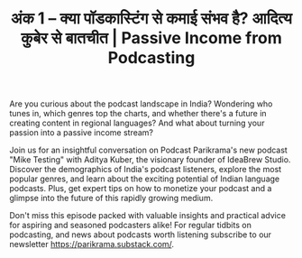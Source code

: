 ﻿---
type: episode
podcasts: [Mike Testing]
Season: 1
Episode: 1
Image: "../../images/episode-art/mike-testing-s1e1.png"
title: "अंक 1 – क्या पॉडकास्टिंग से कमाई संभव है? आदित्य कुबेर से बातचीत | Passive Income from Podcasting"
Description: "भारत में पॉडकास्ट कितने, और कौन लोग सुनते हैं? कौन सी पॉडकास्ट विधा सबसे लोकप्रिय है? क्या भारतीय भाषाओं में पॉडकास्ट बनाने में फायदा है? क्या पॉडकास्टिंग से पैसिव इंकम संभव है? भारतीय पॉडकास्ट का भविष्य कैसा दिख रहा है? देखिये इन सभी विषयों के बारे में पॉडकास्ट परिक्रमा की बातचीत आइडियाब्रू स्टूडियो के संस्थापक आदित्य कुबेर से। "
Date: "2024-06-09"   # this is the datetime for the when the episode was published. This will default to Date if it is not set. Example is "2016-04-25T04:09:45-05:00"
podcast_duration: 00:34:03
video_embed: "https://www.youtube.com/embed/qrcoJ8TBHVo?si=rP1ITA0UjVHcE0Wk&amp;controls=0"
spotify_embed_url: "https://open.spotify.com/embed/episode/7nDUraHFcqRJQEjGVNFJdw"
explicit: "no"
tags: [Podcasting, Podcast Stats]
featured: true

#podcast_file: "###.mp3" # the name of the podcast file, after the media prefix.
#podcast_bytes: "" # the length of the episode in bytes
#guests: [] # The names of your guests, based on the filename without extension.
#sponsors: []
#subtitle: ""
#images: ["img/episode/default-social.jpg"]
#hosts: [] # The names of your hosts, based on the filename without extension.
#aliases: ["/##"]
#youtube: ""
#media_override # if you want to use a specific URL for the audio file
#truncate: ""
#upcoming: true # set to true if you want this to be listed as upcoming, etc, etc
---
#
Are you curious about the podcast landscape in India? Wondering who tunes in, which genres top the charts, and whether there's a future in creating content in regional languages? And what about turning your passion into a passive income stream?

Join us for an insightful conversation on Podcast Parikrama's new podcast "Mike Testing" with Aditya Kuber, the visionary founder of IdeaBrew Studio. Discover the demographics of India's podcast listeners, explore the most popular genres, and learn about the exciting potential of Indian language podcasts. Plus, get expert tips on how to monetize your podcast and a glimpse into the future of this rapidly growing medium.

Don't miss this episode packed with valuable insights and practical advice for aspiring and seasoned podcasters alike! For regular tidbits on podcasting, and news about podcasts worth listening subscribe to our newsletter https://parikrama.substack.com/.

